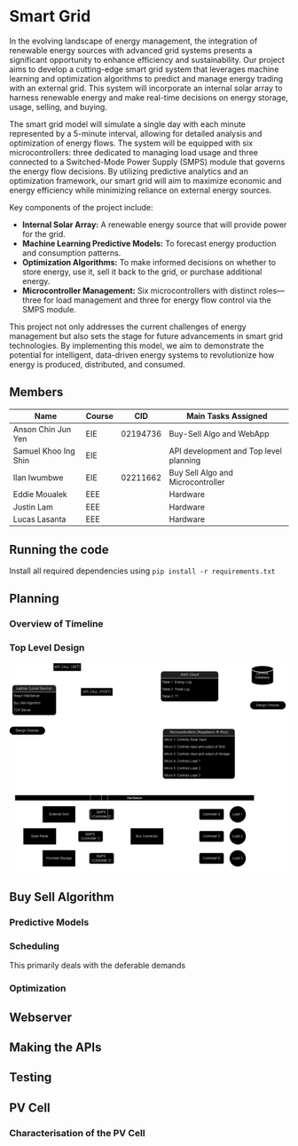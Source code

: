 # Smart Grid

In the evolving landscape of energy management, the integration of renewable energy sources with advanced grid systems presents a significant opportunity to enhance efficiency and sustainability. Our project aims to develop a cutting-edge smart grid system that leverages machine learning and optimization algorithms to predict and manage energy trading with an external grid. This system will incorporate an internal solar array to harness renewable energy and make real-time decisions on energy storage, usage, selling, and buying.

The smart grid model will simulate a single day with each minute represented by a 5-minute interval, allowing for detailed analysis and optimization of energy flows. The system will be equipped with six microcontrollers: three dedicated to managing load usage and three connected to a Switched-Mode Power Supply (SMPS) module that governs the energy flow decisions. By utilizing predictive analytics and an optimization framework, our smart grid will aim to maximize economic and energy efficiency while minimizing reliance on external energy sources.

Key components of the project include:

- **Internal Solar Array:** A renewable energy source that will provide power for the grid.
- **Machine Learning Predictive Models:** To forecast energy production and consumption patterns.
- **Optimization Algorithms:** To make informed decisions on whether to store energy, use it, sell it back to the grid, or purchase additional energy.
- **Microcontroller Management:** Six microcontrollers with distinct roles—three for load management and three for energy flow control via the SMPS module.


This project not only addresses the current challenges of energy management but also sets the stage for future advancements in smart grid technologies. By implementing this model, we aim to demonstrate the potential for intelligent, data-driven energy systems to revolutionize how energy is produced, distributed, and consumed.


## Members

| Name                 | Course | CID      | Main Tasks Assigned                     |
| -------------------- | ------ | -------- | --------------------------------------- |
| Anson Chin Jun Yen   | EIE    | 02194736 | Buy-Sell Algo and WebApp                |
| Samuel Khoo Ing Shin | EIE    |          | API development and Top level planning  |
| Ilan Iwumbwe         | EIE    | 02211662 | Buy Sell Algo and Microcontroller       |
| Eddie Moualek        | EEE    |          | Hardware                                |
| Justin Lam           | EEE    |          | Hardware                                |
| Lucas Lasanta        | EEE    |          | Hardware                                |

## Running the code

Install all required dependencies using `pip install -r requirements.txt`

## Planning 

### Overview of Timeline


### Top Level Design

![alt text](https://github.com/chinjyanson/SmartGrid/blob/main/images/TopLevel.drawio.png)


## Buy Sell Algorithm
### Predictive Models 




### Scheduling 
This primarily deals with the deferable demands


### Optimization 



## Webserver 


## Making the APIs


## Testing




## PV Cell 

### Characterisation of the PV Cell




